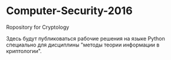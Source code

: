 # Computer-Security-2016
Ropository for Cryptology

Здесь будут публиковаться рабочие решения на языке Python специально для дисциплины "методы теории информации в криптологии".
